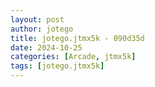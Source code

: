 ```yaml
---
layout: post
author: jotego
title: jotego.jtmx5k - 090d35d
date: 2024-10-25
categories: [Arcade, jtmx5k]
tags: [jotego.jtmx5k]
---
```


